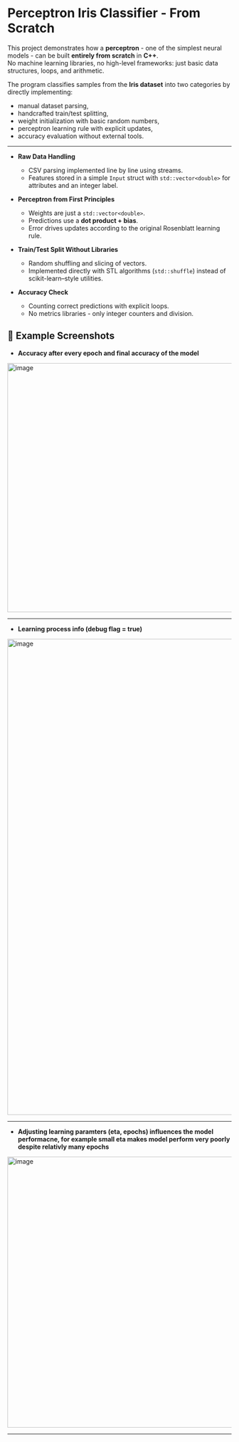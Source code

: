 # Perceptron Iris Classifier - From Scratch 

This project demonstrates how a **perceptron** - one of the simplest neural models - can be built **entirely from scratch** in **C++**.  
No machine learning libraries, no high-level frameworks: just basic data structures, loops, and arithmetic.

The program classifies samples from the **Iris dataset** into two categories by directly implementing:
- manual dataset parsing,
- handcrafted train/test splitting,
- weight initialization with basic random numbers,
- perceptron learning rule with explicit updates,
- accuracy evaluation without external tools.

---

- **Raw Data Handling**  
  - CSV parsing implemented line by line using streams.  
  - Features stored in a simple `Input` struct with `std::vector<double>` for attributes and an integer label.  

- **Perceptron from First Principles**  
  - Weights are just a `std::vector<double>`.  
  - Predictions use a **dot product + bias**.  
  - Error drives updates according to the original Rosenblatt learning rule.  

- **Train/Test Split Without Libraries**  
  - Random shuffling and slicing of vectors.  
  - Implemented directly with STL algorithms (`std::shuffle`) instead of scikit-learn–style utilities.  

- **Accuracy Check**  
  - Counting correct predictions with explicit loops.  
  - No metrics libraries - only integer counters and division.

## 📸 Example Screenshots
- **Accuracy after every epoch and final accuracy of the model**

<img width="881" height="560" alt="image" src="https://github.com/user-attachments/assets/61d27500-4b91-4651-9e3d-c180383c8e68" />

---

- **Learning process info (debug flag  = true)**

<img width="551" height="1070" alt="image" src="https://github.com/user-attachments/assets/0b58553b-8805-4dd8-80a3-57b7a9880f19" />

---

- **Adjusting learning paramters (eta, epochs) influences the model performacne, for example small eta makes model perform very poorly despite relativly many epochs**

<img width="984" height="609" alt="image" src="https://github.com/user-attachments/assets/caa9e035-86c7-4e03-9769-f289a56db56c" />

---
